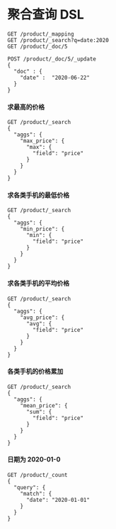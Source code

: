 # 聚合查询 DSL

```
GET /product/_mapping
GET /product/_search?q=date:2020
GET /product/_doc/5

POST /product/_doc/5/_update
{
  "doc" : {
    "date" :  "2020-06-22"
  }
}
```

#### 求最高的价格
```
GET /product/_search
{
  "aggs": {
    "max_price": {
      "max": {
        "field": "price"
      }
    }
  }
}
```

#### 求各类手机的最低价格
```
GET /product/_search
{
  "aggs": {
    "min_price": {
      "min": {
        "field": "price"
      }
    }
  }
}
```
#### 求各类手机的平均价格
```
GET /product/_search
{
  "aggs": {
    "avg_price": {
      "avg": {
        "field": "price"
      }
    }
  }
}
```

#### 各类手机的价格累加
```
GET /product/_search
{
  "aggs": {
    "mean_price": {
      "sum": {
        "field": "price"
      }
    }
  }
}
```


#### 日期为 2020-01-0
```
GET /product/_count
{
  "query": {
    "match": {
      "date": "2020-01-01"
    }
  }
}
```